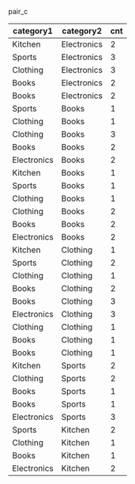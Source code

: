pair_c

| category1   | category2   | cnt |
| ----------- | ----------- | --- |
| Kitchen     | Electronics | 2   |
| Sports      | Electronics | 3   |
| Clothing    | Electronics | 3   |
| Books       | Electronics | 2   |
| Books       | Electronics | 2   |
| Sports      | Books       | 1   |
| Clothing    | Books       | 1   |
| Clothing    | Books       | 3   |
| Books       | Books       | 2   |
| Electronics | Books       | 2   |
| Kitchen     | Books       | 1   |
| Sports      | Books       | 1   |
| Clothing    | Books       | 1   |
| Clothing    | Books       | 2   |
| Books       | Books       | 2   |
| Electronics | Books       | 2   |
| Kitchen     | Clothing    | 1   |
| Sports      | Clothing    | 2   |
| Clothing    | Clothing    | 1   |
| Books       | Clothing    | 2   |
| Books       | Clothing    | 3   |
| Electronics | Clothing    | 3   |
| Clothing    | Clothing    | 1   |
| Books       | Clothing    | 1   |
| Books       | Clothing    | 1   |
| Kitchen     | Sports      | 2   |
| Clothing    | Sports      | 2   |
| Books       | Sports      | 1   |
| Books       | Sports      | 1   |
| Electronics | Sports      | 3   |
| Sports      | Kitchen     | 2   |
| Clothing    | Kitchen     | 1   |
| Books       | Kitchen     | 1   |
| Electronics | Kitchen     | 2   |